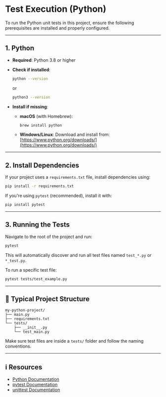 # Test Execution (Python)

To run the Python unit tests in this project, ensure the following prerequisites are installed and properly configured.

---

## 1. Python

- **Required**: Python 3.8 or higher
- **Check if installed**:
  ```bash
  python --version
  ```
  or
  ```bash
  python3 --version
  ```

- **Install if missing**:
  - **macOS** (with Homebrew):
    ```bash
    brew install python
    ```
  - **Windows/Linux**:
    Download and install from: [https://www.python.org/downloads/](https://www.python.org/downloads/)

---

## 2. Install Dependencies

If your project uses a `requirements.txt` file, install dependencies using:

```bash
pip install -r requirements.txt
```

If you're using `pytest` (recommended), install it with:

```bash
pip install pytest
```

---

## 3. Running the Tests

Navigate to the root of the project and run:

```bash
pytest
```

This will automatically discover and run all test files named `test_*.py` or `*_test.py`.

To run a specific test file:

```bash
pytest tests/test_example.py
```

---

## 📁 Typical Project Structure

```text
my-python-project/
├── main.py
├── requirements.txt
└── tests/
    ├── __init__.py
    └── test_main.py
```

Make sure test files are inside a `tests/` folder and follow the naming conventions.

---

## ℹ️ Resources

- [Python Documentation](https://docs.python.org/3/)
- [pytest Documentation](https://docs.pytest.org/)
- [unittest Documentation](https://docs.python.org/3/library/unittest.html)

